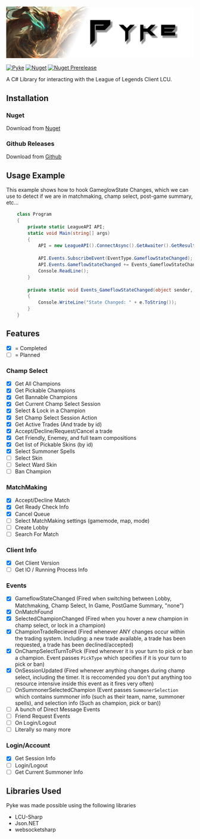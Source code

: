 ![Pyke](Resources/Pyke.png)

[![Pyke](https://img.shields.io/github/workflow/status/wickedlizerd/Pyke/.NET%20Core?color=blue&label=Latest%20Build&logo=.NET&style=flat-square)](https://github.com/wickedlizerd/Pyke/actions?query=workflow%3A%22.NET+Core%22) [![Nuget](https://img.shields.io/nuget/v/pyke?color=blue&label=Nuget&logo=Nuget&logoColor=white&style=flat-square)](https://www.nuget.org/packages/Pyke/) [![Nuget Prerelease](https://img.shields.io/nuget/vpre/pyke?color=green&label=Nuget%20Pre-Release&logo=nuget&logoColor=white&style=flat-square)](https://www.nuget.org/packages/Pyke/)

A C# Library for interacting with the League of Legends Client LCU.


## Installation

### Nuget
Download from [Nuget](https://www.nuget.org/packages/Pyke/)

### Github Releases
Download from [Github](https://github.com/wickedlizerd/Pyke/releases)

## Usage Example
This example shows how to hook GameglowState Changes, which we can use to detect if we are in matchmaking, champ select, post-game summary, etc...
```cs
    class Program
    {
        private static LeagueAPI API;
        static void Main(string[] args)
        {
            API = new LeagueAPI().ConnectAsync().GetAwaiter().GetResult();

            API.Events.SubscribeEvent(EventType.GameflowStateChanged);
            API.Events.GameflowStateChanged += Events_GameflowStateChanged;
            Console.ReadLine();
        }

        private static void Events_GameflowStateChanged(object sender, State e)
        {
            Console.WriteLine("State Changed: " + e.ToString());
        }
    }
 ```

## Features
 - [X] = Completed
 - [ ] = Planned

### Champ Select
 - [X] Get All Champions
 - [X] Get Pickable Champions
 - [X] Get Bannable Champions
 - [X] Get Current Champ Select Session
 - [X] Select & Lock in a Champion
 - [X] Set Champ Select Session Action
 - [X] Get Active Trades (And trade by id)
 - [X] Accept/Decline/Request/Cancel a trade
 - [X] Get Friendly, Enemey, and full team compositions 
 - [X] Get list of Pickable Skins (by id)
 - [X] Select Summoner Spells
 - [ ] Select Skin
 - [ ] Select Ward Skin
 - [ ] Ban Champion

### MatchMaking
 - [X] Accept/Decline Match
 - [X] Get Ready Check Info
 - [X] Cancel Queue
 - [ ] Select MatchMaking settings (gamemode, map, mode)
 - [ ] Create Lobby
 - [ ] Search For Match

### Client Info
 - [X] Get Client Version
 - [ ] Get IO / Running Process Info

### Events
 - [X] GameflowStateChanged (Fired when switching between Lobby, Matchmaking, Champ Select, In Game, PostGame Summary, "none")
 - [X] OnMatchFound 
 - [X] SelectedChampionChanged (Fired when you hover a new champion in champ select, or lock in a champion)
 - [X] ChampionTradeRecieved (Fired whenever ANY changes occur within the trading system. Including: a new trade available, a trade has been requested, a trade has been declined/accepted)
 - [X] OnChampSelectTurnToPick (Fired whenever it is your turn to pick or ban a champion. Event passes `PickType` which specifies if it is your turn to pick or ban)
 - [X] OnSessionUpdated (Fired whenever anything changes during champ select, including the timer. It is reccomended you don't put anything too resource intensive inside this event as it fires very often)
 - [ ] OnSummonerSelectedChampion (Event passes `SummonerSelection` which contains summoner info (such as their team, name, summoner spells), and selection info (Such as champion, pick or ban))
 - [ ] A bunch of Direct Message Events
 - [ ] Friend Request Events
 - [ ] On Login/Logout
 - [ ] Literally so many more

 ### Login/Account
  - [X] Get Session Info
  - [ ] Login/Logout
  - [ ] Get Current Summoner Info

## Libraries Used
 Pyke was made possible using the following libraries
  - LCU-Sharp
  - Json.NET
  - websocketsharp

  
